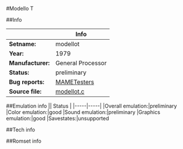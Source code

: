 #Modello T

##Info

||Info|
|-----|-----|
|**Setname:**|modellot
|**Year:**|1979
|**Manufacturer:**|General Processor
|**Status:**|preliminary
|**Bug reports:**|[MAMETesters](http://mametesters.org/view_all_set.php?type=1&temporary=y&search=modellot.c)
|**Source file:**|[modellot.c](https://github.com/mamedev/mame/blob/master/src/mess/drivers/modellot.c)

##Emulation info
|| Status |
|-----|-----|
|Overall emulation:|preliminary
|Color emulation:|good
|Sound emulation:|preliminary
|Graphics emulation:|good
|Savestates:|unsupported

##Tech info

##Romset info

<!--- START OF EDITED COMMENT DO NOT TOUCH TEXT ABOVE-->
